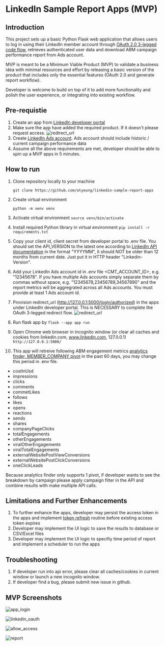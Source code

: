 # LinkedIn Sample Report Apps (MVP)

## Introduction

This project sets up a basic Python Flask web application that allows users to log in using their LinkedIn member account through [OAuth 2.0 3-legged code flow](https://learn.microsoft.com/en-gb/linkedin/shared/authentication/authorization-code-flow?context=linkedin%2Fcontext&tabs=HTTPS1), retrieves authenticated user data and download ABM campaign performance report from Ads account.

MVP is meant to be a Minimum Viable Product (MVP) to validate a business idea with minimal resources and effort by releasing a basic version of the product that includes only the essential features (OAuth 2.0 and generate report workflow).

Developer is welcome to build on top of it to add more functionality and polish the user experience, or integrating into existing workflow.

## Pre-requistie

1. Create an app from [LinkedIn developer portal](https://developer.linkedin.com)
2. Make sure the app have added the required product. If it doesn't please request access. ![redirect_url](screenshots/advertising_api.png)
3. Create [LinkedIn Ads account](https://www.linkedin.com/help/linkedin/answer/a426102/create-an-ad-account-in-campaign-manager-as-a-new-advertiser). Ads account should include historic / current campaign performance data
4. Assume all the above requirements are met, developer should be able to spin up a MVP apps in 5 minutes.

## How to run

1. Clone repository locally to your machine

   `git clone https://github.com/otyeung/linkedin-sample-report-apps`

2. Create virtual environment

   `python -m venv venv`

3. Activate virtual environment
   `source venv/bin/activate`

4. Install required Python library in virtual environment
   `pip install -r requirements.txt`

5. Copy your client id, client secret from developer portal to .env file. You should set the API_VERSION to the latest one according to [LinkedIn API documentation](https://learn.microsoft.com/en-us/linkedin/marketing/versioning?view=li-lms-2024-06) in the format "YYYYMM", it should NOT be older than 12 months from current date. Just put it in HTTP header "Linkedin-Version".

6. Add your LinkedIn Ads account id in .env file <CMT_ACCOUNT_ID>, e.g. "12345678". If you have multiple Ads accounts simply separate them by commas without space, e.g. "12345678,23456789,34567890" and the report metrics will be aggregrated across all Ads accounts. You must provide at least 1 Ads account id.

7. Provision redirect_url (http://127.0.0.1:5000/login/authorized) in the apps under LinkedIn developer portal. This is NECESSARY to complete the OAuth 3-legged redirect flow.
   ![redirect_url](screenshots/redirect_url.png)

8. Run flask app by
   `flask --app app run`

9. Open Chrome web browser in incognito window (or clear all caches and cookies from linkedin.com, www.linkedin.com, 127.0.0.1)
   `http://127.0.0.1:5000/`

10. This app will retreive following ABM engagement metrics [analytics finder, MEMBER_COMPANY pivot](https://learn.microsoft.com/en-us/linkedin/marketing/integrations/ads-reporting/ads-reporting?view=li-lms-2024-05&tabs=http#statistics-finder) in the past 60 days, you may change this period in .env file.

- costInUsd
- impressions
- clicks
- comments
- commetLikes
- follows
- likes
- opens
- reactions
- sends
- shares
- companyPageClicks
- totalEngagements
- otherEngagements
- viralOtherEngagements
- viralTotalEngagements
- externalWebsitePostViewConversions
- externalWebsitePostClickConversions
- oneClickLeads

Because analytics finder only supports 1 pivot, if developer wants to see the breakdown by campaign please apply campaign filter in the API and combine results with make multiple API calls.

## Limitations and Further Enhancements

1. To further enhance the apps, developer may persist the access token in the apps and implement [token refresh](https://learn.microsoft.com/en-gb/linkedin/shared/authentication/authorization-code-flow?context=linkedin%2Fcontext&tabs=HTTPS1#step-5-refresh-access-token) routine before existing access token expires
2. Developer may implement the UI logic to save the results to database or CSV/Excel files
3. Developer may implement the UI logic to specifiy time period of report and implement a scheduler to run the apps

## Troubleshooting

1. If developer run into api error, please clear all caches/cookies in current window or launch a new incognito window.
2. If developer find a bug, please submit new issue in github.

## MVP Screenshots

![app_login](screenshots/app_login.png)

![linkedin_oauth](screenshots/linkedin_oauth.png)

![allow_access](screenshots/allow_access.png)

![report](screenshots/report.png)
